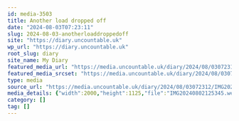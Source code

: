 ```yaml
---
id: media-3503
title: Another load dropped off
date: "2024-08-03T07:23:11"
slug: 2024-08-03-anotherloaddroppedoff
site: "https://diary.uncountable.uk"
wp_url: "https://diary.uncountable.uk"
root_slug: diary
site_name: My Diary
featured_media_url: "https://media.uncountable.uk/diary/2024/08/03072312/IMG20240802125345.webp"
featured_media_srcset: "https://media.uncountable.uk/diary/2024/08/03072312/IMG20240802125345-300x169.webp 300w, https://media.uncountable.uk/diary/2024/08/03072312/IMG20240802125345-1024x576.webp 1024w, https://media.uncountable.uk/diary/2024/08/03072312/IMG20240802125345-150x150.webp 150w, https://media.uncountable.uk/diary/2024/08/03072312/IMG20240802125345-640x360.webp 640w, https://media.uncountable.uk/diary/2024/08/03072312/IMG20240802125345.webp 2000w"
type: media
source_url: "https://media.uncountable.uk/diary/2024/08/03072312/IMG20240802125345.webp"
media_details: {"width":2000,"height":1125,"file":"IMG20240802125345.webp","filesize":191160,"sizes":{"medium":{"file":"IMG20240802125345-300x169.webp","width":300,"height":169,"filesize":16444,"mime_type":"image/webp","source_url":"https://media.uncountable.uk/diary/2024/08/03072312/IMG20240802125345-300x169.webp"},"large":{"file":"IMG20240802125345-1024x576.webp","width":1024,"height":576,"filesize":180782,"mime_type":"image/webp","source_url":"https://media.uncountable.uk/diary/2024/08/03072312/IMG20240802125345-1024x576.webp"},"thumbnail":{"file":"IMG20240802125345-150x150.webp","width":150,"height":150,"filesize":7526,"mime_type":"image/webp","source_url":"https://media.uncountable.uk/diary/2024/08/03072312/IMG20240802125345-150x150.webp"},"mobwidth":{"file":"IMG20240802125345-640x360.webp","width":640,"height":360,"filesize":72546,"mime_type":"image/webp","source_url":"https://media.uncountable.uk/diary/2024/08/03072312/IMG20240802125345-640x360.webp"},"full":{"file":"IMG20240802125345.webp","width":2000,"height":1125,"mime_type":"image/webp","source_url":"https://media.uncountable.uk/diary/2024/08/03072312/IMG20240802125345.webp"}},"image_meta":{"aperture":"0","credit":"","camera":"","caption":"","created_timestamp":"0","copyright":"","focal_length":"0","iso":"0","shutter_speed":"0","title":"","orientation":"0","keywords":[]}}
category: []
tag: []
---
```


